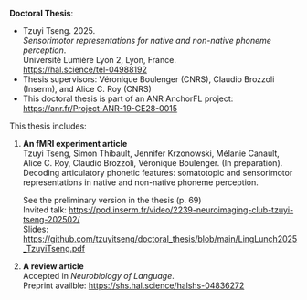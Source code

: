 <b>Doctoral Thesis</b>: <br>
- Tzuyi Tseng. 2025. <br>
<em>Sensorimotor representations for native and non-native phoneme perception</em>. <br>
Université Lumière Lyon 2, Lyon, France. <br>
https://hal.science/tel-04988192 <br>
- Thesis supervisors: Véronique Boulenger (CNRS), Claudio Brozzoli (Inserm), and Alice C. Roy (CNRS) <br>
- This doctoral thesis is part of an ANR AnchorFL project: https://anr.fr/Project-ANR-19-CE28-0015 <br>

This thesis includes:

1. <b>An fMRI experiment article</b> <br>
   Tzuyi Tseng, Simon Thibault, Jennifer Krzonowski, Mélanie Canault, Alice C. Roy, Claudio Brozzoli, Véronique Boulenger. (In preparation). Decoding articulatory phonetic features: somatotopic and sensorimotor representations in native and non-native phoneme perception. <br>

   See the preliminary version in the thesis (p. 69) <br>
   Invited talk: https://pod.inserm.fr/video/2239-neuroimaging-club-tzuyi-tseng-202502/ <br>
   Slides: https://github.com/tzuyitseng/doctoral_thesis/blob/main/LingLunch2025_TzuyiTseng.pdf <br>

2. <b>A review article</b> <br>
   Accepted in <em>Neurobiology of Language</em>. <br>
   Preprint availble: https://shs.hal.science/halshs-04836272 <br> 


